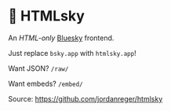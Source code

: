 # 🦋 HTMLsky

An *HTML-only* [Bluesky](https://bsky.social) frontend.

Just replace `bsky.app` with `htmlsky.app`!

Want JSON? `/raw/`

Want embeds? `/embed/`

Source: https://github.com/jordanreger/htmlsky